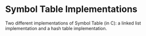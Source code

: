# Symbol Table Implementations

Two different implementations of Symbol Table (in C): a linked list implementation and a hash table implementation.
